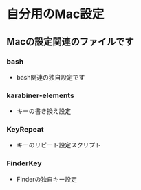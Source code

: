 # 自分用のMac設定

## Macの設定関連のファイルです

### bash
- bash関連の独自設定です

### karabiner-elements
- キーの書き換え設定

### KeyRepeat
- キーのリピート設定スクリプト

### FinderKey
- Finderの独自キー設定
